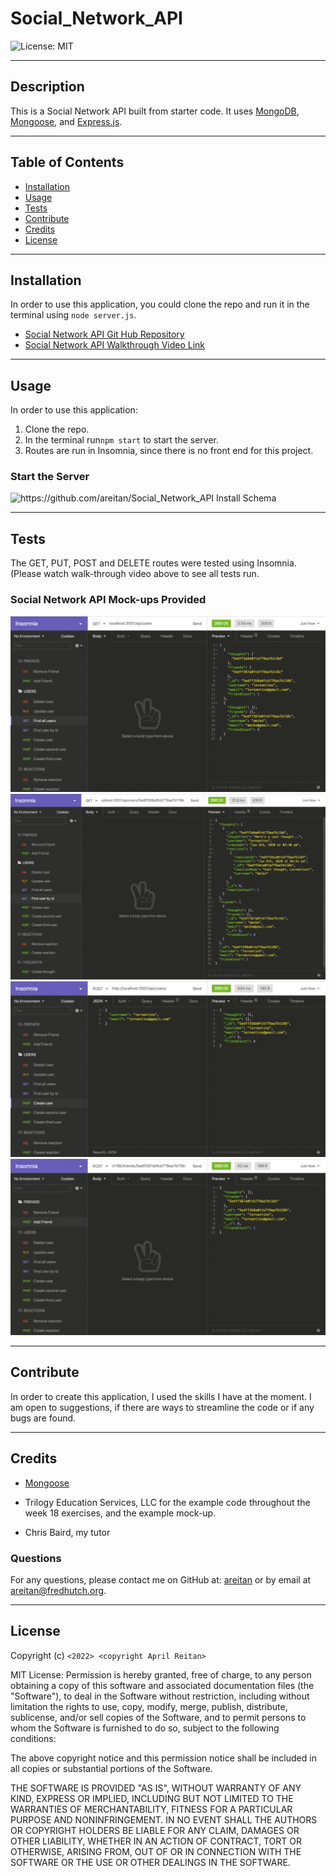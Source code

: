 # Social_Network_API

![License: MIT](https://img.shields.io/badge/License-MIT-yellow.svg)

---
## Description

This is a Social Network API built from starter code. It uses [MongoDB](https://www.mongodb.com/), [Mongoose](https://mongoosejs.com/), and [Express.js](https://www.npmjs.com/package/express).
  

---
## Table of Contents

  - [Installation](#installation)
  - [Usage](#usage)
  - [Tests](#tests)
  - [Contribute](#contribute)
  - [Credits](#credits)
  - [License](#license)


---
## Installation

In order to use this application, you could clone the repo and run it in the terminal using ```node server.js```. 

- [Social Network API Git Hub Repository](https://github.com/areitan/Social_Network_API)
- [Social Network API Walkthrough Video Link]()


---
## Usage

In order to use this application: 

1. Clone the repo.
2. In the terminal run```npm start``` to start the server.
3. Routes are run in Insomnia, since there is no front end for this project.

### Start the Server
![https://github.com/areitan/Social_Network_API Install Schema](/assets/1_schema.png)



---
## Tests

The GET, PUT, POST and DELETE routes were tested using Insomnia. (Please watch walk-through video above to see all tests run.

### Social Network API Mock-ups Provided
![Social Network API Mock-up 1](/assets/18-nosql-homework-demo-01.gif)
![Social Network API Mock-up 2](/assets/18-nosql-homework-demo-02.gif)
![Social Network API Mock-up 3](/assets/18-nosql-homework-demo-03.gif)
![Social Network API Mock-up 3](/assets/18-nosql-homework-demo-04.gif)


--- 
## Contribute

In order to create this application, I used the skills I have at the moment. I am open to suggestions, if there are ways to streamline the code or if any bugs are found.

---
## Credits

- [Mongoose](https://mongoosejs.com/docs/guide.html)

- Trilogy Education Services, LLC for the example code throughout the week 18 exercises, and the example mock-up.
- Chris Baird, my tutor


### Questions

For any questions, please contact me on GitHub at: [areitan](https://github.com/areitan) or by email at <areitan@fredhutch.org>.

---

## License

Copyright (c) ```<2022> <copyright April Reitan>```

MIT License:
Permission is hereby granted, free of charge, to any person obtaining a copy
of this software and associated documentation files (the "Software"), to deal
in the Software without restriction, including without limitation the rights
to use, copy, modify, merge, publish, distribute, sublicense, and/or sell
copies of the Software, and to permit persons to whom the Software is
furnished to do so, subject to the following conditions:

The above copyright notice and this permission notice shall be included in all
copies or substantial portions of the Software.

THE SOFTWARE IS PROVIDED "AS IS", WITHOUT WARRANTY OF ANY KIND, EXPRESS OR
IMPLIED, INCLUDING BUT NOT LIMITED TO THE WARRANTIES OF MERCHANTABILITY,
FITNESS FOR A PARTICULAR PURPOSE AND NONINFRINGEMENT. IN NO EVENT SHALL THE
AUTHORS OR COPYRIGHT HOLDERS BE LIABLE FOR ANY CLAIM, DAMAGES OR OTHER
LIABILITY, WHETHER IN AN ACTION OF CONTRACT, TORT OR OTHERWISE, ARISING FROM,
OUT OF OR IN CONNECTION WITH THE SOFTWARE OR THE USE OR OTHER DEALINGS IN THE
SOFTWARE.